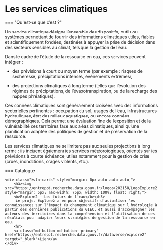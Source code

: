 # Les services climatiques

=== "Qu'est-ce que c'est ?"

  Un service climatique désigne l’ensemble des dispositifs, outils ou systèmes permettant de fournir des informations climatiques utiles, fiables et scientifiquement fondées, destinées à appuyer la prise de décision dans des secteurs sensibles au climat, tels que la gestion de l’eau.
  
  Dans le cadre de l’étude de la ressource en eau, ces services peuvent intégrer :
  
  - des prévisions à court ou moyen terme (par exemple : risques de sécheresse, précipitations intenses, événements extrêmes),
  
  - des projections climatiques à long terme (telles que l’évolution des régimes de précipitations, de l’évapotranspiration, ou de la recharge des nappes phréatiques).
  
  Ces données climatiques sont généralement croisées avec des informations sectorielles pertinentes : occupation du sol, usages de l’eau, infrastructures hydrauliques, état des milieux aquatiques, ou encore données démographiques. Cela permet une évaluation fine de l’exposition et de la vulnérabilité des territoires face aux aléas climatiques, ainsi qu’une planification adaptée des politiques de gestion et de préservation de la ressource.
  
  Les services climatiques ne se limitent pas aux seules projections à long terme : ils incluent également les services météorologiques, orientés sur les prévisions à courte échéance, utiles notamment pour la gestion de crise (crues, inondations, orages violents, etc.).

=== Catalogue

  <div class="ksln-grid">
  
    <div class="ksln-cards" style="margin: 0px auto auto auto;">
        <h3><img src="https://entrepot.recherche.data.gouv.fr/logos/202158/LogoExplore2.png" style="margin: 5px; max-width: 75px; width: 100%; float: right;">
        <b>Explore2 - Les futurs de l'eau</b></h3>
         Le projet Explore2 a eu pour objectifs d'actualiser les connaissances sur l'impact du changement climatique sur l'hydrologie à partir des dernières publications du GIEC, et aussi d'accompagner les acteurs des territoires dans la compréhension et l'utilisation de ces résultats pour adapter leurs stratégies de gestion de la ressource en eau.
        <hr>
        <a class="md-button md-button--primary" href="https://entrepot.recherche.data.gouv.fr/dataverse/explore2" target="_blank">Lien</a>
    </div>
      
  </div>
